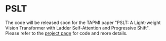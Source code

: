 # PSLT

The code will be released soon for the TAPMI paper "PSLT: A Light-weight Vision Transformer with Ladder Self-Attention and Progressive Shift".
Please refer to the [project page](https://isee-ai.cn/wugaojie/PSLT.html) for code and more details.
